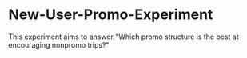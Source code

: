 # New-User-Promo-Experiment
This experiment aims to answer "Which promo structure is the best at encouraging nonpromo trips?"
